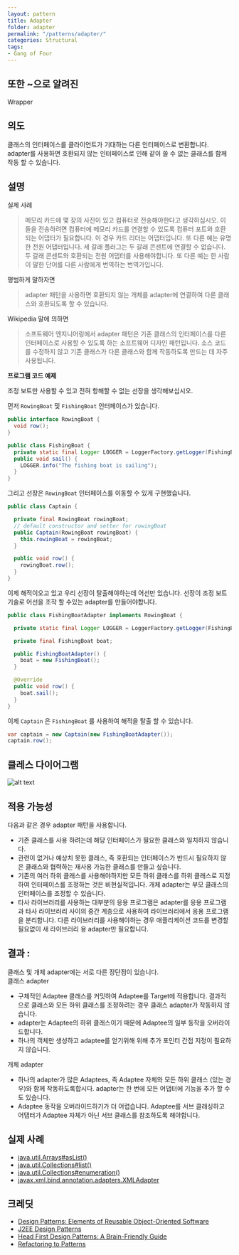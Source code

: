 ```yaml
---
layout: pattern
title: Adapter
folder: adapter
permalink: "/patterns/adapter/"
categories: Structural
tags:
- Gang of Four
---
```


## 또한 ~으로 알려진

Wrapper

## 의도

클래스의 인터페이스를 클라이언트가 기대하는 다른 인터페이스로 변환합니다. adapter를 사용하면 호환되지 않는 인터페이스로 인해 같이 쓸 수 없는 클래스를 함께 작동 할 수 있습니다.

## 설명

실제 사례

> 메모리 카드에 몇 장의 사진이 있고 컴퓨터로 전송해야한다고 생각하십시오. 이들을 전송하려면 컴퓨터에 메모리 카드를 연결할 수 있도록 컴퓨터 포트와 호환되는 어댑터가 필요합니다. 이 경우 카드 리더는 어댑터입니다. 또 다른 예는 유명한 전원 어댑터입니다. 세 갈래 플러그는 두 갈래 콘센트에 연결할 수 없습니다. 두 갈래 콘센트와 호환되는 전원 어댑터를 사용해야합니다. 또 다른 예는 한 사람이 말한 단어를 다른 사람에게 번역하는 번역가입니다.

평범하게 말하자면

> adapter 패턴을 사용하면 호환되지 않는 개체를 adapter에 연결하여 다른 클래스와 호환되도록 할 수 있습니다.

Wikipedia 말에 의하면

> 소프트웨어 엔지니어링에서 adapter 패턴은 기존 클래스의 인터페이스를 다른 인터페이스로 사용할 수 있도록 하는 소프트웨어 디자인 패턴입니다. 소스 코드를 수정하지 않고 기존 클래스가 다른 클래스와 함께 작동하도록 만드는 데 자주 사용됩니다.

**프로그램 코드 예제**

조정 보트만 사용할 수 있고 전혀 항해할 수 없는 선장을 생각해보십시오.

먼저 `RowingBoat` 및 `FishingBoat` 인터페이스가 있습니다.

```java
public interface RowingBoat {
  void row();
}

public class FishingBoat {
  private static final Logger LOGGER = LoggerFactory.getLogger(FishingBoat.class);
  public void sail() {
    LOGGER.info("The fishing boat is sailing");
  }
}
```

그리고 선장은 `RowingBoat` 인터페이스를 이동할 수 있게 구현했습니다.

```java
public class Captain {

  private final RowingBoat rowingBoat;
  // default constructor and setter for rowingBoat
  public Captain(RowingBoat rowingBoat) {
    this.rowingBoat = rowingBoat;
  }

  public void row() {
    rowingBoat.row();
  }
}
```

이제 해적이오고 있고 우리 선장이 탈출해야하는데 어선만 있습니다. 선장이 조정 보트 기술로 어선을 조작 할 수있는 adapter를 만들어야합니다.

```java
public class FishingBoatAdapter implements RowingBoat {

  private static final Logger LOGGER = LoggerFactory.getLogger(FishingBoatAdapter.class);

  private final FishingBoat boat;

  public FishingBoatAdapter() {
    boat = new FishingBoat();
  }

  @Override
  public void row() {
    boat.sail();
  }
}
```

이제 `Captain` 은 `FishingBoat` 를 사용하여 해적을 탈출 할 수 있습니다.

```java
var captain = new Captain(new FishingBoatAdapter());
captain.row();
```

## 클레스 다이어그램

![alt text](https://github.com/warp125/java-design-patterns/blob/master/adapter/etc/adapter.urm.png?raw=true)

## 적용 가능성

다음과 같은 경우 adapter 패턴을 사용합니다.

- 기존 클래스를 사용 하려는데 해당 인터페이스가 필요한 클래스와 일치하지 않습니다.
- 관련이 없거나 예상치 못한 클래스, 즉 호환되는 인터페이스가 반드시 필요하지 않은 클래스와 협력하는 재사용 가능한 클래스를 만들고 싶습니다.
- 기존의 여러 하위 클래스를 사용해야하지만 모든 하위 클래스를 하위 클래스로 지정하여 인터페이스를 조정하는 것은 비현실적입니다. 개체 adapter는 부모 클래스의 인터페이스를 조정할 수 있습니다.
- 타사 라이브러리를 사용하는 대부분의 응용 프로그램은 adapter를 응용 프로그램과 타사 라이브러리 사이의 중간 계층으로 사용하여 라이브러리에서 응용 프로그램을 분리합니다. 다른 라이브러리를 사용해야하는 경우 애플리케이션 코드를 변경할 필요없이 새 라이브러리 용 adapter만 필요합니다.

## 결과 :

클래스 및 개체 adapter에는 서로 다른 장단점이 있습니다. <br>클래스 adapter

- 구체적인 Adaptee 클래스를 커밋하여 Adaptee를 Target에 적용합니다. 결과적으로 클래스와 모든 하위 클래스를 조정하려는 경우 클래스 adapter가 작동하지 않습니다.
- adapter는 Adaptee의 하위 클래스이기 때문에 Adaptee의 일부 동작을 오버라이드합니다.
- 하나의 객체만 생성하고 adaptee를 얻기위해 위해 추가 포인터 간접 지정이 필요하지 않습니다.

개체 adapter

- 하나의 adapter가 많은 Adaptees, 즉 Adaptee 자체와 모든 하위 클래스 (있는 경우)와 함께 작동하도록합시다. adapter는 한 번에 모든 어댑터에 기능을 추가 할 수도 있습니다.
- Adaptee 동작을 오버라이드하기가 더 어렵습니다. Adaptee를 서브 클래싱하고 어댑터가 Adaptee 자체가 아닌 서브 클래스를 참조하도록 해야합니다.

## 실제 사례

- [java.util.Arrays#asList()](http://docs.oracle.com/javase/8/docs/api/java/util/Arrays.html#asList%28T...%29)
- [java.util.Collections#list()](https://docs.oracle.com/javase/8/docs/api/java/util/Collections.html#list-java.util.Enumeration-)
- [java.util.Collections#enumeration()](https://docs.oracle.com/javase/8/docs/api/java/util/Collections.html#enumeration-java.util.Collection-)
- [javax.xml.bind.annotation.adapters.XMLAdapter](http://docs.oracle.com/javase/8/docs/api/javax/xml/bind/annotation/adapters/XmlAdapter.html#marshal-BoundType-)

## 크레딧

- [Design Patterns: Elements of Reusable Object-Oriented Software](https://www.amazon.com/gp/product/0201633612/ref=as_li_tl?ie=UTF8&camp=1789&creative=9325&creativeASIN=0201633612&linkCode=as2&tag=javadesignpat-20&linkId=675d49790ce11db99d90bde47f1aeb59)
- [J2EE Design Patterns](https://www.amazon.com/gp/product/0596004273/ref=as_li_tl?ie=UTF8&camp=1789&creative=9325&creativeASIN=0596004273&linkCode=as2&tag=javadesignpat-20&linkId=48d37c67fb3d845b802fa9b619ad8f31)
- [Head First Design Patterns: A Brain-Friendly Guide](https://www.amazon.com/gp/product/0596007124/ref=as_li_tl?ie=UTF8&camp=1789&creative=9325&creativeASIN=0596007124&linkCode=as2&tag=javadesignpat-20&linkId=6b8b6eea86021af6c8e3cd3fc382cb5b)
- [Refactoring to Patterns](https://www.amazon.com/gp/product/0321213351/ref=as_li_tl?ie=UTF8&camp=1789&creative=9325&creativeASIN=0321213351&linkCode=as2&tag=javadesignpat-20&linkId=2a76fcb387234bc71b1c61150b3cc3a7)
